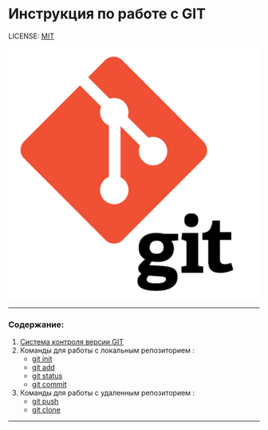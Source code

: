 # Инструкция по работе с GIT

LICENSE: [MIT](./license.md)

![git-logo](./img/git_logo.png)

---

### Содержание:
1. [Система контроля версии GIT](./about.md)
2. Команды для работы с локальным репозиторием :
    * [git init](./commands/init.md)
    * [git add](./commands/add.md)
    * [git status](./commands/status.md)
    * [git commit](./commands/commit.md)
3. Команды для работы с удаленным репозиторием :
    * [git push](./commands/push.md)
    * [git clone](./commands/clone.md)
---